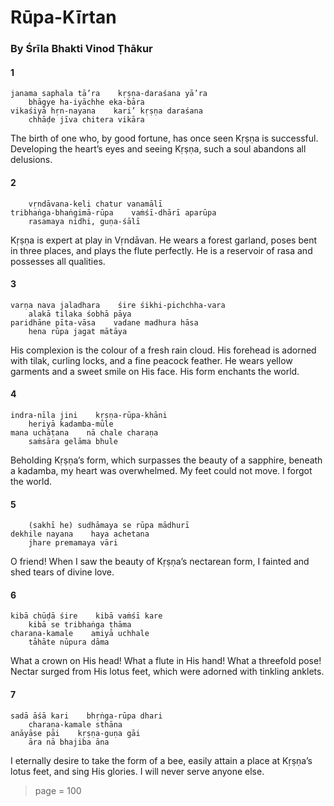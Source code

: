 # Rūpa-Kīrtan

### By Śrīla Bhakti Vinod Ṭhākur

#### 1

    janama saphala tā’ra    kṛṣṇa-daraśana yā’ra
        bhāgye ha-iyāchhe eka-bāra
    vikaśiyā hṛn-nayana    kari’ kṛṣṇa daraśana
        chhāḍe jīva chitera vikāra

The birth of one who, by good fortune, has once seen Kṛṣṇa is successful. Developing the heart’s eyes and seeing Kṛṣṇa, such a soul abandons all delusions.

#### 2

        vṛndāvana-keli chatur vanamālī
    tribhaṅga-bhaṅgimā-rūpa    vaṁśī-dhārī aparūpa
        rasamaya nidhi, guṇa-śālī

Kṛṣṇa is expert at play in Vṛndāvan. He wears a forest garland, poses bent in three places, and plays the flute perfectly. He is a reservoir of rasa and possesses all qualities.

#### 3

    varṇa nava jaladhara    śire śikhi-pichchha-vara
        alakā tilaka śobhā pāya
    paridhāne pīta-vāsa    vadane madhura hāsa
        hena rūpa jagat mātāya

His complexion is the colour of a fresh rain cloud. His forehead is adorned with tilak, curling locks, and a fine peacock feather. He wears yellow garments and a sweet smile on His face. His form enchants the world.

#### 4

    indra-nīla jini    kṛṣṇa-rūpa-khāni
        heriyā kadamba-mūle
    mana uchāṭana    nā chale charaṇa
        saṁsāra gelāma bhule

Beholding Kṛṣṇa’s form, which surpasses the beauty of a sapphire, beneath a kadamba, my heart was overwhelmed. My feet could not move. I forgot the world.

#### 5

        (sakhī he) sudhāmaya se rūpa mādhurī
    dekhile nayana    haya achetana
        jhare premamaya vāri

O friend! When I saw the beauty of Kṛṣṇa’s nectarean form, I fainted and shed tears of divine love.

#### 6

    kibā chūḍā śire    kibā vaṁśī kare
        kibā se tribhaṅga ṭhāma
    charaṇa-kamale    amiyā uchhale
        tāhāte nūpura dāma

What a crown on His head! What a flute in His hand! What a threefold pose! Nectar surged from His lotus feet, which were adorned with tinkling anklets.

#### 7

    sadā āśā kari    bhṛṅga-rūpa dhari
        charaṇa-kamale sthāna
    anāyāse pāi    kṛṣṇa-guṇa gāi
        āra nā bhajiba āna

I eternally desire to take the form of a bee, easily attain a place at Kṛṣṇa’s lotus feet, and sing His glories. I will never serve anyone else.


> page = 100
